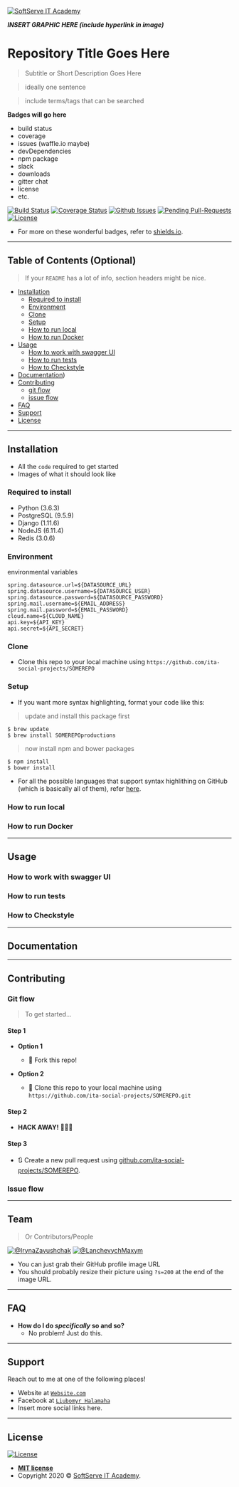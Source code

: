 <a href="https://softserve.academy/"><img src="https://s.057.ua/section/newsInternalIcon/upload/images/news/icon/000/050/792/vnutr_5ce4f980ef15f.jpg" title="SoftServe IT Academy" alt="SoftServe IT Academy"></a>

***INSERT GRAPHIC HERE (include hyperlink in image)***

# Repository Title Goes Here

> Subtitle or Short Description Goes Here

> ideally one sentence

> include terms/tags that can be searched

**Badges will go here**

- build status
- coverage
- issues (waffle.io maybe)
- devDependencies
- npm package
- slack
- downloads
- gitter chat
- license
- etc.

[![Build Status](https://img.shields.io/travis/ita-social-projects/GreenCity/master?style=flat-square)](https://travis-ci.org/github/ita-social-projects/GreenCity)
[![Coverage Status](https://img.shields.io/gitlab/coverage/ita-social-projects/GreenCity/master?style=flat-square)](https://coveralls.io)
[![Github Issues](https://img.shields.io/github/issues/ita-social-projects/GreenCity?style=flat-square)](https://github.com/ita-social-projects/GreenCity/issues)
[![Pending Pull-Requests](https://img.shields.io/github/issues-pr/ita-social-projects/GreenCity?style=flat-square)](https://github.com/ita-social-projects/GreenCity/pulls)
[![License](http://img.shields.io/:license-mit-blue.svg?style=flat-square)](http://badges.mit-license.org)

- For more on these wonderful  badges, refer to <a href="https://shields.io/" target="_blank">shields.io</a>.

---

## Table of Contents (Optional)

> If your `README` has a lot of info, section headers might be nice.

- [Installation](#installation)
  - [Required to install](#Required-to-install)
  - [Environment](#Environment)
  - [Clone](#Clone)
  - [Setup](#Setup)
  - [How to run local](#How-to-run-local)
  - [How to run Docker](#How-to-run-Docker)
- [Usage](#Usage)
  - [How to work with swagger UI](#How-to-work-with-swagger-UI)
  - [How to run tests](#How-to-run-tests)
  - [How to Checkstyle](#How-to-Checkstyle)
- [Documentation](#Documentation))
- [Contributing](#contributing)
  - [git flow](#git-flow)
  - [issue flow](#git-flow)
- [FAQ](#faq)
- [Support](#support)
- [License](#license)

---

## Installation

- All the `code` required to get started
- Images of what it should look like

### Required to install
* Python (3.6.3)
* PostgreSQL (9.5.9)
* Django (1.11.6)
* NodeJS (6.11.4)
* Redis (3.0.6)

### Environment
environmental variables
```properties
spring.datasource.url=${DATASOURCE_URL}
spring.datasource.username=${DATASOURCE_USER}
spring.datasource.password=${DATASOURCE_PASSWORD}
spring.mail.username=${EMAIL_ADDRESS}
spring.mail.password=${EMAIL_PASSWORD}
cloud.name=${CLOUD_NAME}
api.key=${API_KEY}
api.secret=${API_SECRET}
```

### Clone

- Clone this repo to your local machine using `https://github.com/ita-social-projects/SOMEREPO`

### Setup

- If you want more syntax highlighting, format your code like this:

> update and install this package first

```shell
$ brew update
$ brew install SOMEREPOproductions
```

> now install npm and bower packages

```shell
$ npm install
$ bower install
```

- For all the possible languages that support syntax highlithing on GitHub (which is basically all of them), refer <a href="https://github.com/github/linguist/blob/master/lib/linguist/languages.yml" target="_blank">here</a>.

### How to run local

### How to run Docker

---

## Usage
### How to work with swagger UI
### How to run tests
### How to Checkstyle

---

## Documentation

---

## Contributing

### Git flow
> To get started...
#### Step 1

- **Option 1**
    - 🍴 Fork this repo!

- **Option 2**
    - 👯 Clone this repo to your local machine using `https://github.com/ita-social-projects/SOMEREPO.git`

#### Step 2

- **HACK AWAY!** 🔨🔨🔨

#### Step 3

- 🔃 Create a new pull request using <a href="https://github.com/ita-social-projects/SOMEREPO/compare/" target="_blank">github.com/ita-social-projects/SOMEREPO</a>.

### Issue flow

---

## Team

> Or Contributors/People

[![@IrynaZavushchak](https://avatars.githubusercontent.com/u/45690640?s=100&v=4)](https://github.com/IrynaZavushchak)
[![@LanchevychMaxym](https://avatars.githubusercontent.com/u/47561209?s=100&v=4)](https://github.com/LanchevychMaxym)
 

- You can just grab their GitHub profile image URL
- You should probably resize their picture using `?s=200` at the end of the image URL.

---

## FAQ

- **How do I do *specifically* so and so?**
    - No problem! Just do this.

---

## Support

Reach out to me at one of the following places!

- Website at <a href="http://Website.com" target="_blank">`Website.com`</a>
- Facebook at <a href="https://www.facebook.com/LiubomyrHalamaha/" target="_blank">`Liubomyr Halamaha`</a>
- Insert more social links here.

---

## License

[![License](http://img.shields.io/:license-mit-blue.svg?style=flat-square)](http://badges.mit-license.org)

- **[MIT license](http://opensource.org/licenses/mit-license.php)**
- Copyright 2020 © <a href="https://softserve.academy/" target="_blank"> SoftServe IT Academy</a>.
